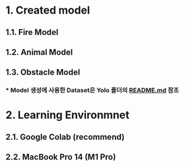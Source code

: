 # 1. Created model
## 1.1. Fire Model
## 1.2. Animal Model
## 1.3. Obstacle Model
### * Model 생성에 사용한 Dataset은 Yolo 폴더의 [README.md](https://github.com/SCUTUM98/KFQ_TEAM01/tree/main/yolo#2-used-dataset) 참조

# 2. Learning Environmnet
## 2.1. Google Colab (recommend)
## 2.2. MacBook Pro 14 (M1 Pro)